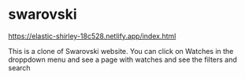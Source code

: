# swarovski
https://elastic-shirley-18c528.netlify.app/index.html

This is a clone of Swarovski website. You can click on Watches in the droppdown menu and see a page with watches and see the filters and search
